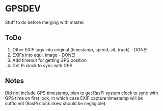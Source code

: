 GPSDEV
======

Stuff to do before merging with master.

ToDo
----

1.	Other EXIF tags into original (timestamp, speed, alt, track) - DONE!
2.	EXIFs into equi. image - DONE!
3.	Add timeout for getting GPS position
4.	Get Pi clock to sync with GPS

Notes
-----

Did not include GPS timestamp, plan to get RasPi system clock to sync with GPS time on first lock, in which case EXIF capture timestamp will be sufficient (RasPi clock skew should be negligible).